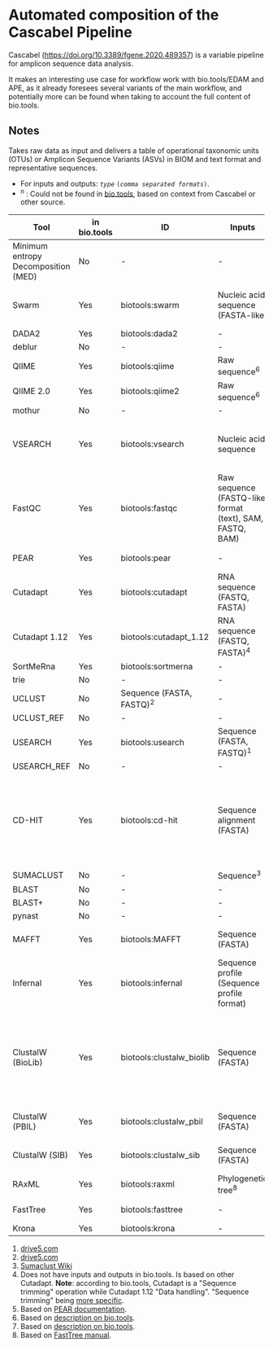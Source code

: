 # Automated composition of the Cascabel Pipeline

Cascabel (<https://doi.org/10.3389/fgene.2020.489357>) is a variable pipeline for amplicon sequence data analysis.

It makes an interesting use case for workflow work with bio.tools/EDAM and APE, as it already foresees several variants of the main workflow, and potentially more can be found when taking to account the full content of bio.tools.

## Notes

Takes raw data as input and delivers a table of operational taxonomic units (OTUs)
or Amplicon Sequence Variants (ASVs) in BIOM and text format and representative sequences.

- For inputs and outputs: *`type`* `(`*`comma separated formats`*`)`.
- <sup>n</sup> : Could not be found in [bio.tools](https://bio.tools), based on context from Cascabel or other source.

| **Tool** | **in bio.tools** | **ID** | **Inputs** | **Outputs** |
| -------- | ---------------- | ------ | ---------- | ----------- |
| Minimum entropy Decomposition (MED) | No | - | - | - |
| Swarm | Yes | biotools:swarm | Nucleic acid sequence (FASTA-like) | Sequence cluster (Textual format) |
| DADA2 | Yes | biotools:dada2 | - | - |
| deblur | No | - | - | - |
| QIIME | Yes | biotools:qiime | Raw sequence<sup>6</sup> | - |
| QIIME 2.0 | Yes | biotools:qiime2 | Raw sequence<sup>6</sup> | - |
| mothur | No | - | - | - |
| VSEARCH | Yes | biotools:vsearch | Nucleic acid sequence | Sequence similarity score, sequence alignment |
| FastQC | Yes | biotools:fastqc | Raw sequence (FASTQ-like format (text), SAM, FASTQ, BAM) | Sequence report (HTML) |
| PEAR | Yes | biotools:pear | - | Sequence assembly<sup>5</sup> |
| Cutadapt | Yes | biotools:cutadapt | RNA sequence (FASTQ, FASTA) | RNA sequence (FASTQ, FASTA) |
| Cutadapt 1.12 | Yes | biotools:cutadapt_1.12 | RNA sequence (FASTQ, FASTA)<sup>4</sup> | RNA sequence (FASTQ, FASTA)<sup>4</sup> |
| SortMeRna | Yes | biotools:sortmerna | - | - |
| trie | No | - | - | - |
| UCLUST | No | Sequence (FASTA, FASTQ)<sup>2</sup> | - | - |
| UCLUST_REF | No | - | - | - |
| USEARCH | Yes | biotools:usearch | Sequence (FASTA, FASTQ)<sup>1</sup> | (FASTA, FASTQ)<sup>1</sup> |
| USEARCH_REF | No | - | - | - |
| CD-HIT | Yes | biotools:cd-hit | Sequence alignment (FASTA) | Data (Textual format), Data (Textual format), Sequence alignment (FASTA) |
| SUMACLUST | No | - | Sequence<sup>3</sup> | - |
| BLAST | No | - | - | - |
| BLAST+ | No | - | - | - |
| pynast | No | - | - | - |
| MAFFT | Yes | biotools:MAFFT | Sequence (FASTA) | Sequence alignment (FASTA) |
| Infernal | Yes | biotools:infernal | Sequence profile (Sequence profile format) | Database search results |
| ClustalW (BioLib) | Yes | biotools:clustalw_biolib | Sequence (FASTA) | Sequence alignment (ClustalW format, FASTA, nexus-seqm, PHYLIP format) |
| ClustalW (PBIL) | Yes | biotools:clustalw_pbil | Sequence (FASTA) | Sequence alignment (FASTA) |
| ClustalW (SIB) | Yes | biotools:clustalw_sib | Sequence (FASTA) | Sequence alignment (FASTA) |
| RAxML | Yes | biotools:raxml | Phylogenetic tree<sup>8</sup> | - |
| FastTree | Yes | biotools:fasttree | - | Phylogenetic tree<sup>7</sup> |
| Krona | Yes | biotools:krona | - | - |

1. [drive5.com](http://www.drive5.com/usearch/manual/cmdline.html)
2. [drive5.com](https://www.drive5.com/usearch/manual/uclust_algo.html)
3. [Sumaclust Wiki](https://git.metabarcoding.org/obitools/sumaclust/wikis/home)
4. Does not have inputs and outputs in bio.tools. Is based on other Cutadapt.
   **Note**: according to bio.tools, Cutadapt is a "Sequence trimming" operation while Cutadapt 1.12 "Data handling". "Sequence trimming" being [more specific](https://edamontology.github.io/edam-browser/#operation_3192).
5. Based on [PEAR documentation](https://cme.h-its.org/exelixis/web/software/pear/doc.html).
6. Based on [description on bio.tools](https://bio.tools/qiime).
7. Based on [description on bio.tools](https://bio.tools/fasttree).
8. Based on [FastTree manual](https://cme.h-its.org/exelixis/resource/download/NewManual.pdf).

